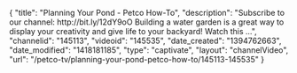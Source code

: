 {
    "title": "Planning Your Pond - Petco How-To",
    "description": "Subscribe to our channel: http:\/\/bit.ly\/12dY9oO Building a water garden is a great way to display your creativity and give life to your backyard! Watch this ...",
    "channelid": "145113",
    "videoid": "145535",
    "date_created": "1394762663",
    "date_modified": "1418181185",
    "type": "captivate",
    "layout": "channelVideo",
    "url": "\/petco-tv\/planning-your-pond-petco-how-to\/145113-145535"
}